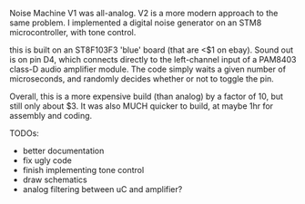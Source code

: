 Noise Machine V1 was all-analog. V2 is a more modern approach to the same problem. I implemented a digital noise generator on an STM8 microcontroller, with tone control.

this is built on an ST8F103F3 'blue' board (that are <$1 on ebay). Sound out is on pin D4, which connects directly to the left-channel input of a PAM8403 class-D audio amplifier module. The code simply waits a given number of microseconds, and randomly decides whether or not to toggle the pin.

Overall, this is a more expensive build (than analog) by a factor of 10, but still only about $3. It was also MUCH quicker to build, at maybe 1hr for assembly and coding.

TODOs:
 - better documentation
 - fix ugly code
 - finish implementing tone control
 - draw schematics
 - analog filtering between uC and amplifier?
